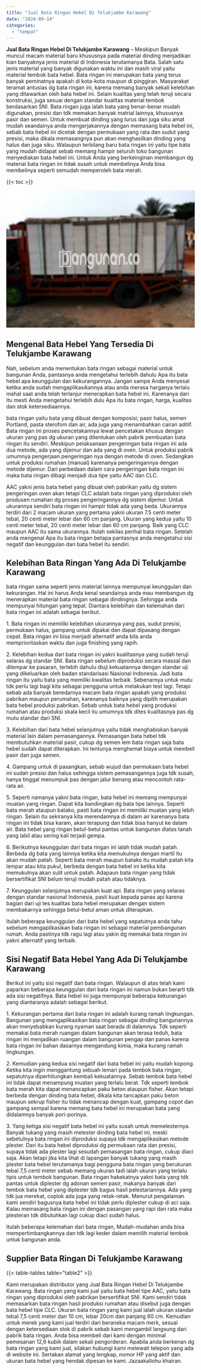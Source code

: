 ```yaml
---
title: "Jual Bata Ringan Hebel Di Telukjambe Karawang"
date: "2024-09-14"
categories: 
  - "tempat"
---
```


**Jual Bata Ringan Hebel Di Telukjambe Karawang** – Meskipun Banyak muncul macam material baru khususnya pada material dinding menjadikan kian banyaknya jenis material di Indonesia terutamanya Bata. Salah satu jenis material yang banyak digunakan waktu ini dan masih viral yaitu material tembok bata hebel. Bata ringan ini merupakan bata yang terus banyak peminatnya apakah di kota-kota maupun di pinggiran. Masyarakat teramat antusias dg bata ringan ini, karena memang banyak sekali kelebihan yang ditawarkan oleh bata hebel ini. Selain kualitas yang telah teruji secara konstruksi, juga sesuai dengan standar kualitas material tembok berdasarkan SNI. Bata ringan juga ialah bata yang benar-benar mudah digunakan, presisi dan tdk memakan banyak matrial lainnya, khususnya pasir dan semen. Untuk membuat dinding yang lurus dan juga siku amat mudah seandainya anda mengerjakannya dengan memasang bata hebel ini, sebab bata hebel ini dicetak dengan permukaan yang rata dan sudut yang presisi, maka dikala memasangnya pun akan menghasilkan dinding yang halus dan juga siku. Walaupun terbilang baru bata ringan ini yaitu tipe bata yang mudah didapat sebab memang hampir seluruh toko bangunan menyediakan bata hebel ini. Untuk Anda yang berkeinginan membangun dg material bata ringan ini tidak susah untuk membelinya Anda bisa membelinya seperti semudah memperoleh bata merah.

{{< toc >}}

![Jual Bata Ringan Hebel Di Telukjambe Karawang](/images/jual-hebel-murah-10.png)

## Mengenal Bata Hebel Yang Tersedia Di Telukjambe Karawang

Nah, sebelum anda menentukan bata ringan sebagai material untuk bangunan Anda, pantasnya anda mengetahui terlebih dahulu Apa itu bata hebel apa keunggulan dan kekurangannya. Jangan sampe Anda menyesal ketika anda sudah mengaplikasikannya atau anda merasa harganya terlalu mahal saat anda telah terlanjur menerapkan bata hebel ini. Karenanya dari itu mesti Anda mengetahui terlebih dulu Apa itu bata ringan, harga, kualitas dan stok ketersediaannya.

bata ringan yaitu bata yang dibuat dengan komposisi; pasir halus, semen Portland, pasta sterofom dan air, ada juga yang menambahkan cairan aditif. Bata ringan ini proses pencetakannya lewat pencetakan khusus dengan ukuran yang pas dg ukuran yang ditentukan oleh pabrik pembuatan bata ringan itu sendiri. Meskipun pelaksanaan pengeringan bata ringan ini ada dua metode, ada yang dijemur dan ada yang di oven. Untuk produksi pabrik umumnya pengerjaan pengeringan nya dengan metode di oven. Sedangkan untuk produksi rumahan (manual) karenanya pengeringannya dengan metode dijemur. Dari perbedaan dalam cara pengeringan bata ringan ini maka bata ringan dibagi menjadi dua tipe yaitu AAC dan CLC.

AAC yakni jenis bata hebel yang dibuat oleh pabrikan yaitu dg sistem pengeringan oven akan tetapi CLC adalah bata ringan yang diproduksi oleh produsen rumahan dg proses pengeringannya dg sistem dijemur. Untuk ukurannya sendiri bata ringan ini hampir tidak ada yang beda. Ukurannya terdiri dari 2 macam ukuran yang pertama yakni ukuran 7.5 centi meter tebal, 20 centi meter lebar dan 60 cm panjang. Ukuran yang kedua yaitu 10 centi meter tebal, 20 centi meter lebar dan 60 cm panjang. Baik yang CLC maupun AAC itu sama ukurannya. Itulah sekilas perihal bata ringan. Setelah anda mengenal Apa itu bata ringan betapa pantasnya anda mengetahui sisi negatif dan keunggulan dari bata hebel itu sendiri.

## Kelebihan Bata Ringan Yang Ada Di Telukjambe Karawang

bata ringan sama seperti jenis material lainnya mempunyai keunggulan dan kekurangan. Hal ini harus Anda kenal seandainya anda mau membangun dg menerapkan material bata ringan sebagai dindingnya. Sehingga anda mempunyai hitungan yang tepat. Diantara kelebihan dan kelemahan dari bata ringan ini adalah sebagai berikut.

1\. Bata ringan ini memiliki kelebihan ukurannya yang pas, sudut presisi, permukaan halus, gampang untuk dipakai dan dapat dipasang dengan cepat. Bata ringan ini bisa menjadi alternatif anda bila anda memprioritaskan waktu dan juga finishing yang rapih.

2\. Kelebihan kedua dari bata ringan ini yakni kualitasnya yang sudah teruji selaras dg standar SNI. Bata ringan sebelum diproduksi secara massal dan dilempar ke pasaran, terlebih dahulu diuji kekuatannya dengan standar uji yang dikeluarkan oleh badan standarisasi Nasional Indonesia. Jadi bata ringan itu yaitu bata yang memiliki kwalitas terbaik. Sebenarnya untuk mutu tdk perlu lagi bagi kita sebagai pengguna untuk melakukan test lagi. Tetapi sebab ada banyak beredarnya macam bata ringan apakah yang produksi pabrikan maupun perumahan, karenanya baiknya yang dipilih merupakan bata hebel produksi pabrikan. Sebab untuk bata hebel yang produksi rumahan atau produksi skala kecil itu umumnya tdk dites kualitasnya pas dg mutu standar dari SNI.

3\. Kelebihan dari bata hebel selanjutnya yaitu tidak menghabiskan banyak material lain dalam pemasangannya. Pemasangan bata hebel tdk membutuhkan material pasir, cukup dg semen lem bata ringan saja bata hebel sudah dapat diterapkan. Ini tentunya menghemat biaya untuk membeli pasir dan juga semen.

4\. Gampang untuk di pasangkan, sebab wujud dan permukaan bata hebel ini sudah presisi dan halus sehingga sistem pemasangannya juga tdk susah, hanya tinggal menumpuk pas dengan jalur benang atau mencontoh rata-rata air.

5\. Seperti namanya yakni bata ringan, bata hebel ini memang mempunyai muatan yang ringan. Dapat kita bandingkan dg bata tipe lainnya. Seperti bata merah ataupun batako, pasti bata ringan ini memiliki muatan yang lebih ringan. Selain itu sekiranya kita merendamnya di dalam air karenanya bata ringan ini tidak bisa karam, akan terapung dan tidak bisa hanyut ke dalam air. Bata hebel yang ringan betul-betul pantas untuk bangunan diatas tanah yang labil atau sering kali terjadi gempa.

6\. Berikutnya keunggulan dari bata ringan ini ialah tidak mudah patah. Berbeda dg bata yang lainnya ketika kita memukulnya dengan martil itu akan mudah patah. Seperti bata merah maupun batako itu mudah patah kita lempar atau kita pukul, berbeda dengan bata hebel ini ketika kita memukulnya akan sulit untuk patah. Adapaun bata ringan yang tidak bersertifikat SNI belum teruji mudah patah atau tidaknya.

7\. Keunggulan selanjutnya merupakan kuat api. Bata ringan yang selaras dengan standar nasional Indonesia, pasti kuat kepada panas api karena bagian dari uji tes kualitas bata hebel merupakan dengan sistem membakarnya sehingga betul-betul aman untuk diterapkan.

Itulah beberapa keunggulan dari bata hebel yang sepatutnya anda tahu sebelum mengaplikasikan bata ringan ini sebagai material pembangunan rumah. Anda pastinya tdk ragu lagi atau yakin dg memakai bata ringan ini yakni alternatif yang terbaik.

## Sisi Negatif Bata Hebel Yang Ada Di Telukjambe Karawang

Berikut ini yaitu sisi negatif dari bata ringan. Walaupun di atas telah kami paparkan beberapa keunggulan dari bata ringan ini namun bukan berarti tdk ada sisi negatifnya. Bata hebel ini juga mempunyai beberapa kekurangan yang diantaranya adalah sebagai berikut.

1\. Kekurangan pertama dari bata ringan ini adalah kurang ramah lingkungan. Bangunan yang mengaplikasikan bata ringan sebagai dinding bangunannya akan menyebabkan kurang nyaman saat berada di dalamnya. Tdk seperti memakai bata merah ruangan dalam bangunan akan terasa teduh, bata ringan ini menjadikan ruangan dalam bangunan pengap dan panas karena bata ringan ini bahan dasarnya mengandung kimia, maka kurang ramah lingkungan.

2\. Kemudian yang kedua sisi negatif dari bata hebel ini yaitu mudah kopong. Ketika kita ingin menggantung sebuah lemari pada tembok bata ringan, sepatutnya diperhitungkan kembali kekuatannya. Sebab tembok bata hebel ini tidak dapat menampung muatan yang terlalu berat. Tdk seperti tembok bata merah kita dapat menancapkan paku beton ataupun fisher. Akan tetapi berbeda dengan dinding bata hebel, dikala kita tancapkan paku beton maupun sekrup fisher itu tidak menancap dengan kuat, gampang copot dan gampang sempal karena memang bata hebel ini merupakan bata yang didalamnya banyak pori-porinya.

3\. Yang ketiga sisi negatif bata hebel ini yaitu susah untuk memelesternya. Banyak tukang yang masih melester dinding bata hebel ini, meski sebetulnya bata ringan ini diproduksi supaya tdk mengaplikasikan metode plester. Dari itu bata hebel diproduksi dg permukaan rata dan presisi, supaya tidak ada plester lagi sesudah pemasangan bata ringan, cukup diaci saja. Akan tetapi jika kita lihat di lapangan banyak tukang yang masih plester bata hebel terutamanya bagi pengguna bata ringan yang berukuran tebal 7,5 centi meter sebab memang ukuran tadi ialah ukuran yang terlalu tipis untuk tembok bangunan. Bata ringan hakekatnya yakni bata yang tdk pantas untuk diplester dg adonan semen pasir, makanya banyak dari tembok bata hebel yang diplester tdk bagus hasil pelestariannya. Ada yang tdk jua merekat, coplok ada juga yang retak-retak. Menurut pengalaman kami sendiri bagusnya bata hebel ini tidak perlu diplester cukup di aci saja. Kalau memasang bata ringan ini dengan pasangan yang rapi dan rata maka plesteran tdk dibutuhkan lagi cukup diaci sudah halus.

Itulah beberapa kelemahan dari bata ringan, Mudah-mudahan anda bisa mempertimbangkannya dan tdk lagi keder dalam memilih material tembok untuk bangunan anda.

## Supplier Bata Ringan Di Telukjambe Karawang

{{< table-tables table="table2" >}}

Kami merupakan distributor yang Jual Bata Ringan Hebel Di Telukjambe Karawang. Bata ringan yang kami jual yaitu bata hebel tipe AAC, yaitu bata ringan yang diproduksi oleh pabrikan bersertifikat SNI. Kami sendiri tidak memasarkan bata ringan hasil produksi rumahan atau disebut juga dengan bata hebel tipe CLC. Ukuran bata ringan yang kami jual ialah ukuran standar tebal 7,5 centi meter dan 10 cm, lebar 20cm dan panjang 60 cm. Kemudian untuk merek yang kami jual terdiri dari beraneka macam merk, sesuai dengan ketersediaan stok di pabrik sebab kami mengambil langsung dari pabrik bata ringan. Anda bisa membeli dari kami dengan minimal pemesanan 12,6 kubik dalam sekali pengorderan. Apabila anda berkenan dg bata ringan yang kami jual, silakan hubungi kami melewati telepon yang ada di website ini. Sertakan alamat yang lengkap, nomor HP yang aktif dan ukuran bata hebel yang hendak dipesan ke kami. Jazaakallohu khairan.
